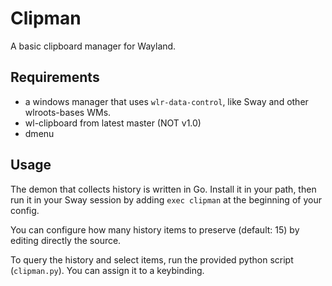 # Clipman

A basic clipboard manager for Wayland.

## Requirements

- a windows manager that uses `wlr-data-control`, like Sway and other wlroots-bases WMs.
- wl-clipboard from latest master (NOT v1.0)
- dmenu

## Usage

The demon that collects history is written in Go. Install it in your path, then run it in your Sway session by adding `exec clipman` at the beginning of your config.

You can configure how many history items to preserve (default: 15) by editing directly the source.

To query the history and select items, run the provided python script (`clipman.py`). You can assign it to a keybinding.
